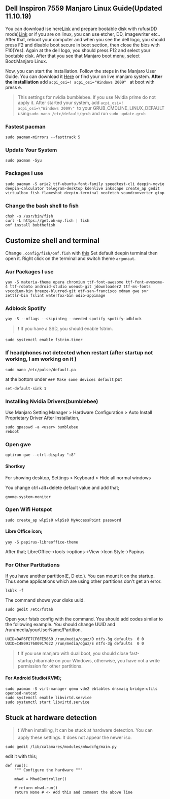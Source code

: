 ## Dell Inspiron 7559 Manjaro Linux Guide(Updated 11.10.19)
You can download ise here[Link](https://manjaro.org/download/official/gnome/) and prepare bootable disk with rufus(DD mode)[Link](https://rufus.akeo.ie/) or if you are on linux, you can use etcher, DD, imagewriter etc.. After that, reboot your computer and when you see the dell logo, you should press F2 and disable boot secure in boot section, then close the bios with F10(Yes). Again at the dell logo, you should press F12 and select your bootable disk. After that you see that Manjaro boot menu, select Boot:Manjaro Linux. 

Now, you can start the installiation. Follow the steps in the Manjaro User Guide. You can download it [Here](https://manjaro.org/support/userguide/) or find your on live manjaro system.
**After the installiation**
add 
```acpi_osi=! acpi_osi="Windows 2009" ``` 
at boot with press e.
> This settings for nvidia bumblebee. If you use Nvidia prime do not apply it.
After started your system, add `acpi_osi=! acpi_osi=\"Windows 2009\" `to your GRUB_CMDLINE_LINUX_DEFAULT using`sudo nano /etc/default/grub` and run `sudo update-grub`
### Fastest pacman
```
sudo pacman-mirrors --fasttrack 5
```
### Update Your System
```
sudo pacman -Syu
```



### Packages I use
```
sudo pacman -S aria2 ttf-ubuntu-font-family speedtest-cli deepin-movie deepin-calculator telegram-desktop kdenlive inkscape create_ap gedit virtualbox fish flameshot deepin-terminal neofetch soundconverter gtop
```
### Change the bash shell to fish
```
chsh -s /usr/bin/fish
curl -L https://get.oh-my.fish | fish
omf install bobthefish
```
## Customize shell and terminal
Change `.config/fish/omf.fish` with [this](https://github.com/oguzkaganeren/manjaro-cinnamon-dell-7559/blob/master/.config/fish/omf.fish)
Set default deepin terminal then open it. Right click on the terminal and switch theme `argonaut`.
### Aur Packages I use
```
yay -S materia-theme opera chromium ttf-font-awesome ttf-font-awesome-4 ttf-roboto android-studio woeusb-git jdownloader2 ttf-ms-fonts vscodium-bin breeze-blurred-git otf-san-francisco xdman gwe svr zettlr-bin fslint waterfox-bin odio-appimage
```
### Adblock Spotify
```
yay -S --mflags --skipinteg --needed spotify spotify-adblock
```
>  :exclamation: If you have a SSD, you should enable fstrim.
```
sudo systemctl enable fstrim.timer
```
### If headphones not detected when restart (after startup not working, I am working on it )
```
sudo nano /etc/pulse/default.pa
```
at the bottom under `### Make some devices default` put
```
set-default-sink 1
```
### Installing Nvidia Drivers(bumblebee)
Use Manjaro Setting Manager > Hardware Configuration > Auto Install Proprietary Driver
After Installation,
```
sudo gpasswd -a <user> bumblebee
reboot
```
### Open gwe
```
optirun gwe --ctrl-display ":8"
```

#### Shortkey
For showing desktop, Settings > Keyboard > Hide all normal windows

You change ctrl+alt+delete default value and add that;
```
gnome-system-monitor
```
### Open Wifi Hotspot
```
sudo create_ap wlp5s0 wlp5s0 MyAccessPoint password
```

#### Libre Office icon;
```
yay -S papirus-libreoffice-theme
```
After that;
LibreOffice->tools->options->View->Icon Style->Papirus
### For Other Partitations
If you have another partition(E, D etc.). You can mount it on the startup. Thus some applications which are using other partitions don't get an error.

```
lsblk -f
```
The command shows your disks uuid.
```
sudo gedit /etc/fstab 
```
Open your fstab config with the command. You should add codes similar to the following example. You should change UUID and /run/media/yourUserName/Partition.
```
UUID=DAF6FE7CF6FE5869 /run/media/oguz/D ntfs-3g defaults  0 0
UUID=C480917680917022 /run/media/oguz/E ntfs-3g defaults  0 0
```

>  :exclamation: If you use manjaro with dual boot, you should close fast-startup,hibarnate on your Windows, otherwise, you have not a write permission for other partitions.
#### For Android Studio(KVM);
```
sudo pacman -S virt-manager qemu vde2 ebtables dnsmasq bridge-utils openbsd-netcat
sudo systemctl enable libvirtd.service
sudo systemctl start libvirtd.service
```

## Stuck at hardware detection
>  :exclamation: When installing, It can be stuck at hardware detection. You can apply these settings. It does not appear the newer iso.
```
sudo gedit /lib/calamares/modules/mhwdcfg/main.py
```
edit it with this;
```
def run():
    """ Configure the hardware """
    
    mhwd = MhwdController()
    
    # return mhwd.run()
    return None # <- Add this and comment the above line
```
